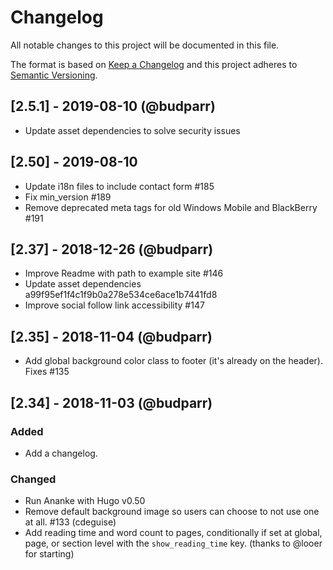 # Changelog

All notable changes to this project will be documented in this file.

The format is based on [Keep a Changelog](http://keepachangelog.com/en/1.0.0/) and this project adheres to [Semantic Versioning](http://semver.org/spec/v2.0.0.html).

## [2.5.1] - 2019-08-10 (@budparr)

- Update asset dependencies to solve security issues

## [2.50] - 2019-08-10

- Update i18n files to include contact form #185
- Fix min_version #189
- Remove deprecated meta tags for old Windows Mobile and BlackBerry #191

## [2.37] - 2018-12-26 (@budparr)

- Improve Readme with path to example site #146
- Update asset dependencies a99f95ef1f4c1f9b0a278e534ce6ace1b7441fd8
- Improve social follow link accessibility #147

## [2.35] - 2018-11-04 (@budparr)

- Add global background color class to footer (it's already on the header). Fixes #135

## [2.34] - 2018-11-03 (@budparr)

### Added

- Add a changelog.

### Changed

- Run Ananke with Hugo v0.50
- Remove default background image so users can choose to not use one at all. #133 (cdeguise)
- Add reading time and word count to pages, conditionally if set at global, page, or section level with the `show_reading_time` key. (thanks to @looer for starting)

